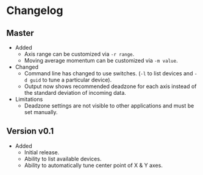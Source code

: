 # Changelog

## Master

- Added
  - Axis range can be customized via `-r range`.
  - Moving average momentum can be customized via `-m value`.
- Changed
  - Command line has changed to use switches. (`-l` to list devices and `-d
    guid` to tune a particular device).
  - Output now shows recommended deadzone for each axis instead of the standard
    deviation of incoming data.
- Limitations
  - Deadzone settings are not visible to other applications and must be set
    manually.

## Version v0.1

- Added
  - Initial release.
  - Ability to list available devices.
  - Ability to automatically tune center point of X & Y axes.
